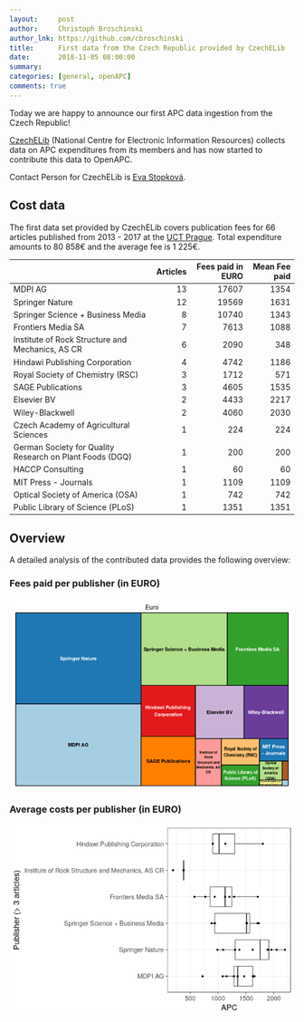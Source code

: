 ```yaml
---
layout:     post
author:     Christoph Broschinski
author_lnk: https://github.com/cbroschinski
title:      First data from the Czech Republic provided by CzechELib
date:       2018-11-05 08:00:00
summary:    
categories: [general, openAPC]
comments: true
---
```




Today we are happy to announce our first APC data ingestion from the Czech Republic!

[CzechELib](https://www.czechelib.cz/en/) (National Centre for Electronic Information Resources) collects data on APC expenditures from its members and has now started to contribute this data to OpenAPC. 

Contact Person for CzechELib is [Eva Stopková](mailto:eva.stopkova@czechelib.cz).

## Cost data



The first data set provided by CzechELib covers publication fees for 66 articles published from 2013 - 2017 at the [UCT Prague](https://www.vscht.cz/?jazyk=en). Total expenditure amounts to 80 858€ and the average fee is 1 225€.



|                                                         | Articles| Fees paid in EURO| Mean Fee paid|
|:--------------------------------------------------------|--------:|-----------------:|-------------:|
|MDPI AG                                                  |       13|             17607|          1354|
|Springer Nature                                          |       12|             19569|          1631|
|Springer Science + Business Media                        |        8|             10740|          1343|
|Frontiers Media SA                                       |        7|              7613|          1088|
|Institute of Rock Structure and Mechanics, AS CR         |        6|              2090|           348|
|Hindawi Publishing Corporation                           |        4|              4742|          1186|
|Royal Society of Chemistry (RSC)                         |        3|              1712|           571|
|SAGE Publications                                        |        3|              4605|          1535|
|Elsevier BV                                              |        2|              4433|          2217|
|Wiley-Blackwell                                          |        2|              4060|          2030|
|Czech Academy of Agricultural Sciences                   |        1|               224|           224|
|German Society for Quality Research on Plant Foods (DGQ) |        1|               200|           200|
|HACCP Consulting                                         |        1|                60|            60|
|MIT Press - Journals                                     |        1|              1109|          1109|
|Optical Society of America (OSA)                         |        1|               742|           742|
|Public Library of Science (PLoS)                         |        1|              1351|          1351|

## Overview

A detailed analysis of the contributed data provides the following overview:

### Fees paid per publisher (in EURO)

![plot of chunk tree_czechelib_2018_11_05_full](/figure/tree_czechelib_2018_11_05_full-1.png)

###  Average costs per publisher (in EURO)

![plot of chunk box_czechelib_2018_11_05_publisher_full](/figure/box_czechelib_2018_11_05_publisher_full-1.png)
